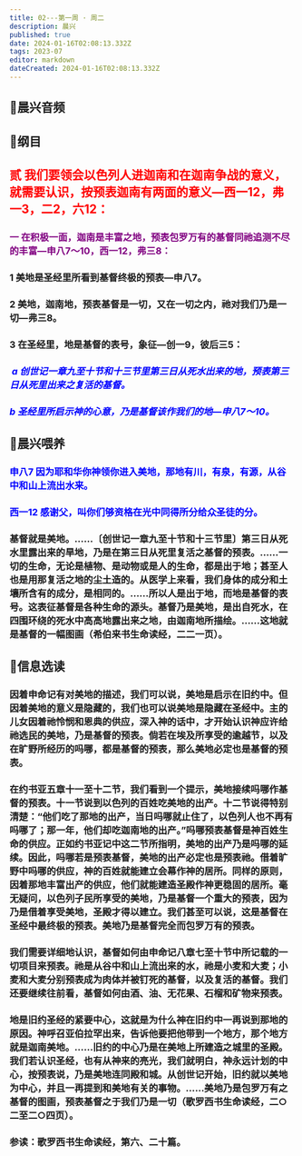 ```yaml
---
title: 02---第一周 · 周二
description: 晨兴
published: true
date: 2024-01-16T02:08:13.332Z
tags: 2023-07
editor: markdown
dateCreated: 2024-01-16T02:08:13.332Z
---
```


## 🎵晨兴音频

## 📖纲目

## <font color=red>贰 我们要领会以色列人进迦南和在迦南争战的意义，就需要认识，按预表迦南有两面的意义—西一12，弗一3，二2，六12：</font>

### <font color=purple>一 在积极一面，迦南是丰富之地，预表包罗万有的基督同祂追测不尽的丰富—申八7～10，西一12，弗三8：</font>

### 1 美地是圣经里所看到基督终极的预表—申八7。

### 2 美地，迦南地，预表基督是一切，又在一切之内，祂对我们乃是一切—弗三8。

### 3 在圣经里，地是基督的表号，象征—创一9，彼后三5：

###   *<font color=blue>a 创世记一章九至十节和十三节里第三日从死水出来的地，预表第三日从死里出来之复活的基督。</font>*

### *<font color=blue>b 圣经里所启示神的心意，乃是基督该作我们的地—申八7～10。</font>*

## 📖晨兴喂养

### <font color=blue>申八7    因为耶和华你神领你进入美地，那地有川，有泉，有源，从谷中和山上流出水来。</font>

### <font color=blue>西一12    感谢父，叫你们够资格在光中同得所分给众圣徒的分。</font>

### 基督就是美地。……〔创世记一章九至十节和十三节里〕第三日从死水里露出来的旱地，乃是在第三日从死里复活之基督的预表。……一切的生命，无论是植物、是动物或是人的生命，都是出于地；甚至人也是用那复活之地的尘土造的。从医学上来看，我们身体的成分和土壤所含有的成分，是相同的。……所以人是出于地，而地是基督的表号。这表征基督是各种生命的源头。基督乃是美地，是出自死水，在四围环绕的死水中高高地露出来之地，由迦南地所描绘。……这地就是基督的一幅图画（希伯来书生命读经，二二一页）。

## 📖信息选读

### 因着申命记有对美地的描述，我们可以说，美地是启示在旧约中。但因着美地的意义是隐藏的，我们也可以说美地是隐藏在圣经中。主的儿女因着祂怜悯和恩典的供应，深入神的话中，才开始认识神应许给祂选民的美地，乃是基督的预表。倘若在埃及所享受的逾越节，以及在旷野所经历的吗哪，都是基督的预表，那么美地必定也是基督的预表。

### 在约书亚五章十一至十二节，我们看到一个提示，美地接续吗哪作基督的预表。十一节说到以色列的百姓吃美地的出产。十二节说得特别清楚：“他们吃了那地的出产，当日吗哪就止住了，以色列人也不再有吗哪了；那一年，他们却吃迦南地的出产。”吗哪预表基督是神百姓生命的供应。正如约书亚记中这二节所指明，美地的出产乃是吗哪的延续。因此，吗哪若是预表基督，美地的出产必定也是预表祂。借着旷野中吗哪的供应，神的百姓就能建立会幕作神的居所。同样的原则，因着那地丰富出产的供应，他们就能建造圣殿作神更稳固的居所。毫无疑问，以色列子民所享受的美地，乃是基督一个重大的预表，因为乃是借着享受美地，圣殿才得以建立。我们甚至可以说，这是基督在圣经中最终极的预表。美地乃是基督完全而包罗万有的预表。

### 我们需要详细地认识，基督如何由申命记八章七至十节中所记载的一切项目来预表。祂是从谷中和山上流出来的水，祂是小麦和大麦；小麦和大麦分别预表成为肉体并被钉死的基督，以及复活的基督。我们还要继续往前看，基督如何由酒、油、无花果、石榴和矿物来预表。

### 地是旧约圣经的紧要中心，这就是为什么神在旧约中一再说到那地的原因。神呼召亚伯拉罕出来，告诉他要把他带到一个地方，那个地方就是迦南美地。……旧约的中心乃是在美地上所建造之城里的圣殿。我们若认识圣经，也有从神来的亮光，我们就明白，神永远计划的中心，按预表说，乃是美地连同殿和城。从创世记开始，旧约就以美地为中心，并且一再提到和美地有关的事物。……美地乃是包罗万有之基督的图画，预表基督之于我们乃是一切（歌罗西书生命读经，二○二至二○四页）。

### 参读：歌罗西书生命读经，第六、二十篇。

<!-- Google tag (gtag.js) -->

<script async src="https://www.googletagmanager.com/gtag/js?id=G-1P8709Z16T"></script>

<script>


 window.dataLayer = window.dataLayer || [];

 function gtag(){dataLayer.push(arguments);}

 gtag('js', new Date());



 gtag('config', 'G-1P8709Z16T');

</script>